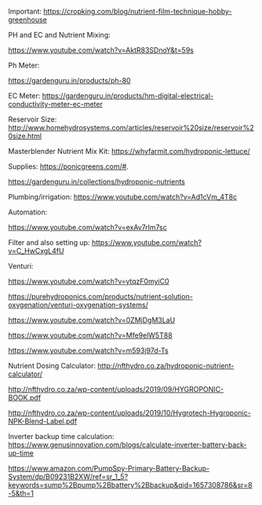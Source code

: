 Important:
https://cropking.com/blog/nutrient-film-technique-hobby-greenhouse


PH and EC and Nutrient Mixing:

https://www.youtube.com/watch?v=AktR83SDnoY&t=59s

Ph Meter:

https://gardenguru.in/products/ph-80

EC Meter:
https://gardenguru.in/products/hm-digital-electrical-conductivity-meter-ec-meter

Reservoir Size:
http://www.homehydrosystems.com/articles/reservoir%20size/reservoir%20size.html

Masterblender Nutrient Mix Kit:
https://whyfarmit.com/hydroponic-lettuce/

Supplies:
https://ponicgreens.com/#.

https://gardenguru.in/collections/hydroponic-nutrients


Plumbing/irrigation:
https://www.youtube.com/watch?v=Ad1cVm_4T8c

Automation:

https://www.youtube.com/watch?v=exAv7rlm7sc

Filter and also setting up:
https://www.youtube.com/watch?v=C_HwCxgL4fU

Venturi:

https://www.youtube.com/watch?v=ytqzF0myiC0

https://purehydroponics.com/products/nutrient-solution-oxygenation/venturi-oxygenation-systems/


https://www.youtube.com/watch?v=0ZMjDgM3LaU

https://www.youtube.com/watch?v=Mfe9elW5T88

https://www.youtube.com/watch?v=m593j97d-Ts

Nutrient Dosing Calculator:
http://nfthydro.co.za/hydroponic-nutrient-calculator/

http://nfthydro.co.za/wp-content/uploads/2019/09/HYGROPONIC-BOOK.pdf

http://nfthydro.co.za/wp-content/uploads/2019/10/Hygrotech-Hygroponic-NPK-Blend-Label.pdf

Inverter backup time calculation:
https://www.genusinnovation.com/blogs/calculate-inverter-battery-back-up-time

https://www.amazon.com/PumpSpy-Primary-Battery-Backup-System/dp/B09231B2XW/ref=sr_1_5?keywords=sump%2Bpump%2Bbattery%2Bbackup&qid=1657308786&sr=8-5&th=1




